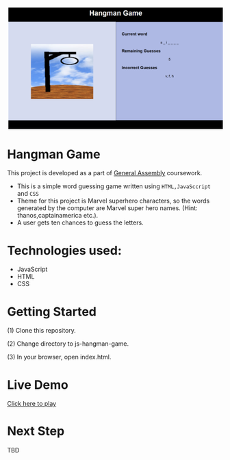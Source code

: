 ![game image](./assets/images/hangman_game_image.png)

# Hangman Game
This project is developed as a part of [General Assembly](https://pshegde123.github.io/js-hangman-game/) coursework.
* This is a simple word guessing game written using `HTML,JavaSccript` and `CSS`
* Theme for this project is Marvel superhero characters, so the words generated by the computer are Marvel super hero names. (Hint: thanos,captainamerica etc.).
* A user gets ten chances to guess the letters.

# Technologies used: 
* JavaScript
* HTML
* CSS

# Getting Started
(1) Clone this repository.

(2) Change directory to js-hangman-game.

(3) In your browser, open index.html.

# Live Demo
[Click here to play](https://pshegde123.github.io/js-hangman-game/)

# Next Step
TBD
